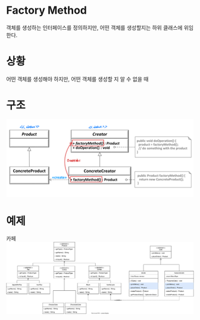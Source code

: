 # Factory Method
객체를 생성하는 인터페이스를 정의하지만, 어떤 객체를 생성할지는 하위 클래스에 위임한다.

# 상황
어떤 객체를 생성해야 하지만, 어떤 객체를 생성할 지 알 수 없을 때

# 구조
![img.png](img.png)

# 예제
카페
![](factorymethod-example.svg)